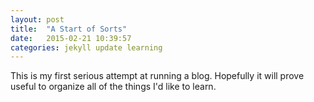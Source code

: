 ```yaml
---
layout: post
title:  "A Start of Sorts"
date:   2015-02-21 10:39:57
categories: jekyll update learning
---
```


This is my first serious attempt at running a blog. Hopefully it will prove useful
to organize all of the things I'd like to learn.



